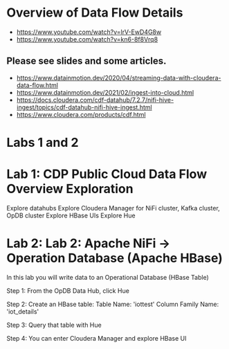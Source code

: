 # Overview of Data Flow Details

* https://www.youtube.com/watch?v=lrV-EwD4G8w
* https://www.youtube.com/watch?v=kn6-8f8Vrq8

## Please see slides and some articles.

* https://www.datainmotion.dev/2020/04/streaming-data-with-cloudera-data-flow.html
* https://www.datainmotion.dev/2021/02/ingest-into-cloud.html
* https://docs.cloudera.com/cdf-datahub/7.2.7/nifi-hive-ingest/topics/cdf-datahub-nifi-hive-ingest.html
* https://www.cloudera.com/products/cdf.html

# Labs 1 and 2

# Lab 1:  CDP Public Cloud Data Flow Overview Exploration

Explore datahubs
Explore Cloudera Manager for NiFi cluster, Kafka cluster, OpDB cluster
Explore HBase UIs
Explore Hue

# Lab 2:  Lab 2:  Apache NiFi →  Operation Database (Apache HBase)

In this lab you will write data to an Operational Database (HBase Table)

Step 1:   From the OpDB Data Hub, click Hue

Step 2:   Create an HBase table:   Table Name:  'iottest'   Column Family Name:   'iot_details'

Step 3:  Query that table with Hue

Step 4:   You can enter Cloudera Manager and explore HBase UI

